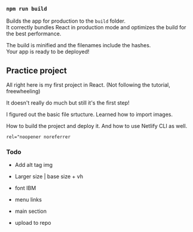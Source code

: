 ### `npm run build`

Builds the app for production to the `build` folder.<br />
It correctly bundles React in production mode and optimizes the build for the best performance.

The build is minified and the filenames include the hashes.<br />
Your app is ready to be deployed!

## Practice project

All right here is my first project in React. (Not following the tutorial, freewheeling)

It doesn't really do much but still it's the first step!

I figured out the basic file srtucture. Learned how to import images.

How to build the project and deploy it. And how to use Netlify CLI as well.

```rel="noopener noreferrer```

### Todo

- Add alt tag img
- Larger size | base size + vh

- font IBM
- menu links

- main section

- upload to repo
